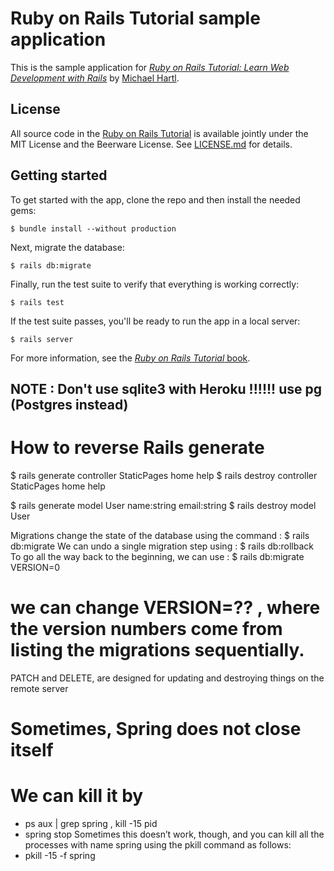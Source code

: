 # Ruby on Rails Tutorial sample application

This is the sample application for
[*Ruby on Rails Tutorial:
Learn Web Development with Rails*](http://www.railstutorial.org/)
by [Michael Hartl](http://www.michaelhartl.com/).

## License

All source code in the [Ruby on Rails Tutorial](http://railstutorial.org/)
is available jointly under the MIT License and the Beerware License. See
[LICENSE.md](LICENSE.md) for details.

## Getting started

To get started with the app, clone the repo and then install the needed gems:

```
$ bundle install --without production
```

Next, migrate the database:

```
$ rails db:migrate
```

Finally, run the test suite to verify that everything is working correctly:

```
$ rails test
```

If the test suite passes, you'll be ready to run the app in a local server:

```
$ rails server
```

For more information, see the
[*Ruby on Rails Tutorial* book](http://www.railstutorial.org/book).


## NOTE : Don't use sqlite3 with Heroku !!!!!! use pg (Postgres instead)

# How to reverse Rails generate
$ rails generate controller StaticPages home help
$ rails destroy  controller StaticPages home help

$ rails generate model User name:string email:string
$ rails destroy model User

Migrations change the state of the database using the command : $ rails db:migrate
We can undo a single migration step using : $ rails db:rollback
To go all the way back to the beginning, we can use :
$ rails db:migrate VERSION=0
# we can change VERSION=?? , where the version numbers come from listing the migrations sequentially.

PATCH and DELETE, are designed for updating and destroying things on the remote server

# Sometimes, Spring does not close itself
# We can kill it by
- ps aux | grep spring , kill -15 pid
- spring stop
Sometimes this doesn’t work, though, and you can kill all the processes with name spring using the pkill command as follows:
- pkill -15 -f spring
